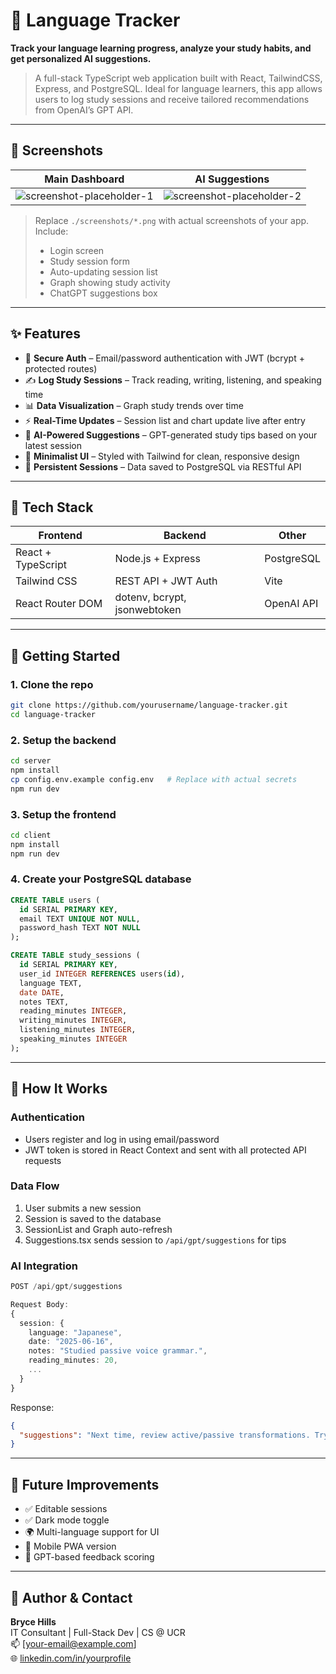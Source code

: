 
# 🧠 Language Tracker

**Track your language learning progress, analyze your study habits, and get personalized AI suggestions.**

> A full-stack TypeScript web application built with React, TailwindCSS, Express, and PostgreSQL. Ideal for language learners, this app allows users to log study sessions and receive tailored recommendations from OpenAI’s GPT API.

---

## 📸 Screenshots

| Main Dashboard | AI Suggestions |
|----------------|----------------|
| ![screenshot-placeholder-1](./screenshots/dashboard.png) | ![screenshot-placeholder-2](./screenshots/ai-suggestions.png) |

> Replace `./screenshots/*.png` with actual screenshots of your app. Include:
> - Login screen
> - Study session form
> - Auto-updating session list
> - Graph showing study activity
> - ChatGPT suggestions box

---

## ✨ Features

- 🔐 **Secure Auth** – Email/password authentication with JWT (bcrypt + protected routes)
- ✍️ **Log Study Sessions** – Track reading, writing, listening, and speaking time
- 📊 **Data Visualization** – Graph study trends over time
- ⚡️ **Real-Time Updates** – Session list and chart update live after entry
- 🤖 **AI-Powered Suggestions** – GPT-generated study tips based on your latest session
- 🎨 **Minimalist UI** – Styled with Tailwind for clean, responsive design
- 🔄 **Persistent Sessions** – Data saved to PostgreSQL via RESTful API

---

## 🧱 Tech Stack

| Frontend               | Backend                   | Other            |
|------------------------|---------------------------|------------------|
| React + TypeScript     | Node.js + Express          | PostgreSQL       |
| Tailwind CSS           | REST API + JWT Auth        | Vite             |
| React Router DOM       | dotenv, bcrypt, jsonwebtoken | OpenAI API    |

---

## 🚀 Getting Started

### 1. Clone the repo

```bash
git clone https://github.com/yourusername/language-tracker.git
cd language-tracker
```

### 2. Setup the backend

```bash
cd server
npm install
cp config.env.example config.env   # Replace with actual secrets
npm run dev
```

### 3. Setup the frontend

```bash
cd client
npm install
npm run dev
```

### 4. Create your PostgreSQL database

```sql
CREATE TABLE users (
  id SERIAL PRIMARY KEY,
  email TEXT UNIQUE NOT NULL,
  password_hash TEXT NOT NULL
);

CREATE TABLE study_sessions (
  id SERIAL PRIMARY KEY,
  user_id INTEGER REFERENCES users(id),
  language TEXT,
  date DATE,
  notes TEXT,
  reading_minutes INTEGER,
  writing_minutes INTEGER,
  listening_minutes INTEGER,
  speaking_minutes INTEGER
);
```

---

## 🧠 How It Works

### Authentication

- Users register and log in using email/password
- JWT token is stored in React Context and sent with all protected API requests

### Data Flow

1. User submits a new session
2. Session is saved to the database
3. SessionList and Graph auto-refresh
4. Suggestions.tsx sends session to `/api/gpt/suggestions` for tips

### AI Integration

```ts
POST /api/gpt/suggestions

Request Body:
{
  session: {
    language: "Japanese",
    date: "2025-06-16",
    notes: "Studied passive voice grammar.",
    reading_minutes: 20,
    ...
  }
}
```

Response:

```json
{
  "suggestions": "Next time, review active/passive transformations. Try listening to a Japanese podcast."
}
```

---

## 🧪 Future Improvements

- ✅ Editable sessions
- ✅ Dark mode toggle
- 🌍 Multi-language support for UI
- 📱 Mobile PWA version
- 🧠 GPT-based feedback scoring

---

## 💼 Author & Contact

**Bryce Hills**  
IT Consultant | Full-Stack Dev | CS @ UCR  
📫 [your-email@example.com]  
🌐 [linkedin.com/in/yourprofile](#)
